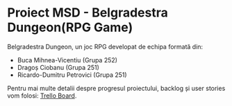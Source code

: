 # Proiect MSD - Belgradestra Dungeon(RPG Game)

Belgradestra Dungeon, un joc RPG developat de echipa formată din:

- Buca Mihnea-Vicentiu (Grupa 252)
- Dragoș Ciobanu (Grupa 251)
- Ricardo-Dumitru Petrovici (Grupa 251)

Pentru mai multe detalii despre progresul proiectului, backlog și user stories vom folosi: [Trello Board](https://trello.com/invite/b/pEjZSd6s/ATTIddc018db9c046f6478649aff84e14d034EE12CEC/proiect-mds).